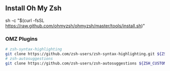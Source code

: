 ## Install Oh My Zsh

sh -c "$(curl -fsSL https://raw.github.com/ohmyzsh/ohmyzsh/master/tools/install.sh)"

### OMZ Plugins 

```zsh
# zsh-syntax-highlighting
git clone https://github.com/zsh-users/zsh-syntax-highlighting.git ${ZSH_CUSTOM:-~/.oh-my-zsh/custom}/plugins/zsh-syntax-highlighting
# zsh-autosuggestions
git clone https://github.com/zsh-users/zsh-autosuggestions ${ZSH_CUSTOM:-~/.oh-my-zsh/custom}/plugins/zsh-autosuggestions
```

